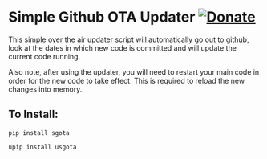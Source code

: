 # Simple Github OTA Updater [![Donate](https://img.shields.io/badge/Donate-PayPal-green.svg)](https://www.paypal.com/cgi-bin/webscr?cmd=_donations&business=TZJP4R4BUD6JA&currency_code=USD&source=url)

This simple over the air updater script will automatically go out to github, look at the dates in which new code is committed and will update the current code running. 

Also note, after using the updater, you will need to restart your main code in order for the new code to take effect. This is required to reload the new changes into memory.

## To Install:
```
pip install sgota
```
```
upip install usgota
```
